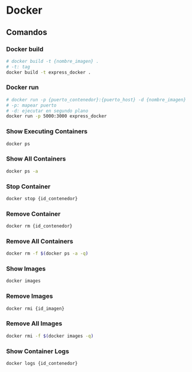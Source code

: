# Docker

## Comandos

### Docker build

```bash
# docker build -t {nombre_imagen} .
# -t: tag
docker build -t express_docker .
```

### Docker run

```bash
# docker run -p {puerto_contenedor}:{puerto_host} -d {nombre_imagen}
# -p: mapear puerto
# -d: ejecutar en segundo plano
docker run -p 5000:3000 express_docker
```

### Show Executing Containers

```bash
docker ps
```

### Show All Containers

```bash
docker ps -a
```

### Stop Container

```bash
docker stop {id_contenedor}
```

### Remove Container

```bash
docker rm {id_contenedor}
```

### Remove All Containers

```bash
docker rm -f $(docker ps -a -q)
```

### Show Images

```bash
docker images
```

### Remove Images

```bash
docker rmi {id_imagen}
```

### Remove All Images

```bash
docker rmi -f $(docker images -q)
```

### Show Container Logs

```bash
docker logs {id_contenedor}
```